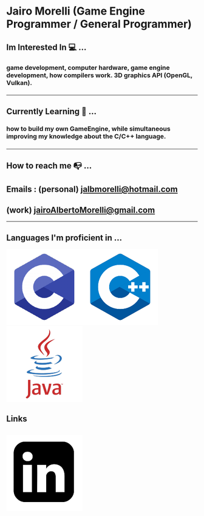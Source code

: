 # Jairo Morelli (Game Engine Programmer / General Programmer)
## Im Interested In :computer: ... 
<h3>game development, computer hardware, game engine development, how compilers work. 3D 
graphics API (OpenGL, Vulkan).<h3>

---
## Currently Learning :memo: ... 
<h3> how to build my own GameEngine, while simultaneous improving my knowledge about the C/C++ language. <h3>

---
## How to reach me :mailbox_with_no_mail: ... 
## Emails : (personal) jalbmorelli@hotmail.com 
## (work) jairoAlbertoMorelli@gmail.com 
---
## Languages I'm proficient in ... 

![ScreenshotOfCLogo](CLogo.png)![ScreenshotOFCPLUSPLUSLOGO](C++Logo.png)![ScreenShotOfJavaLogo](JavaLogo.png)

## Links 
[![ScreenshotOfLinkedInLogo](LinkedInLogo.png)](https://www.linkedin.com/in/jairo-morelli-b1018514b)
---
